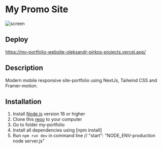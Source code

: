 # My Promo Site

![screen](https://github.com/AlexPirko/my-portfolio-website/assets/105494280/af9902fc-b652-4141-b283-b2339bc32751)

## Deploy

https://my-portfolio-website-oleksandr-pirkos-projects.vercel.app/

## Description

Modern mobile responsive site-portfolio using NextJs, Tailwind CSS and Framer-motion.

## **Installation**

1. Install [Node.js](https://nodejs.org/ru) version 16 or higher
2. Clone this [repo](https://github.com/AlexPirko/react-fancy-shop) to your computer
3. Go to folder my-portfolio
4. Install all dependencies using [npm install]
5. Run `npm run dev` in command line
   // "start": "NODE_ENV-production node server.js"
